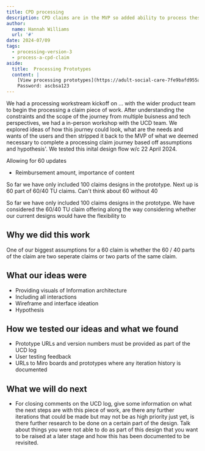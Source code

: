 ```yaml
---
title: CPD processing
description: CPD claims are in the MVP so added ability to process these claims. 
author:
  name: Hannah Williams
  url: '#'
date: 2024-07/09
tags:
  - processing-version-3
  - process-a-cpd-claim
aside:
  title:  Processing Prototypes
  content: |
    [View processing prototypes](https://adult-social-care-7fe9bafd955a.herokuapp.com/version-index?area=Processing) 
    Password: ascbsa123
---
```


We had a processing workstream kickoff on ... with the wider product team to begin the processing a claim piece of work. After understanding the constraints and the scope of the journey from multiple buisness and tech perspectives, we had a in-person workshop with the UCD team. We explored ideas of how this journey could look, what are the needs and wants of the users and then stripped it back to the MVP of what we deemed necessary to complete a processing claim journey based off assumptions and hypothesis'. We tested this inital design flow w/c 22 April 2024.




Allowing for 60 updates
- Reimbursement amount, importance of content 


So far we have only included 100 claims designs in the prototype. Next up is 60 part of 60/40 TU claims. Can't think about 60 without 40 

So far we have only included 100 claims designs in the prototype. We have considered the 60/40 TU claim offering along the way considering whether our current designs would have the flexibility to 

## Why we did this work

One of our biggest assumptions for a 60 claim is whether the 60 / 40 parts of the claim are two seperate claims or two parts of the same claim.

## What our ideas were
- Providing visuals of Information architecture
- Including all interactions
- Wireframe and interface ideation
- Hypothesis

## How we tested our ideas and what we found

- Prototype URLs and version numbers must be provided as part of the UCD log
- User testing feedback
- URLs to Miro boards and prototypes where any iteration history is documented

## What we will do next
- For closing comments on the UCD log, give some information on what the next steps are with this piece of work, are there any further iterations that could be made but may not be as high priority just yet, is there further research to be done on a certain part of the design. Talk about things you were not able to do as part of this design that you want to be raised at a later stage and how this has been documented to be revisited.



